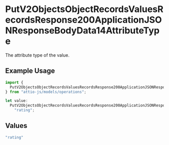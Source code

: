 # PutV2ObjectsObjectRecordsValuesRecordsResponse200ApplicationJSONResponseBodyData14AttributeType

The attribute type of the value.

## Example Usage

```typescript
import {
  PutV2ObjectsObjectRecordsValuesRecordsResponse200ApplicationJSONResponseBodyData14AttributeType,
} from "attio-js/models/operations";

let value:
  PutV2ObjectsObjectRecordsValuesRecordsResponse200ApplicationJSONResponseBodyData14AttributeType =
    "rating";
```

## Values

```typescript
"rating"
```